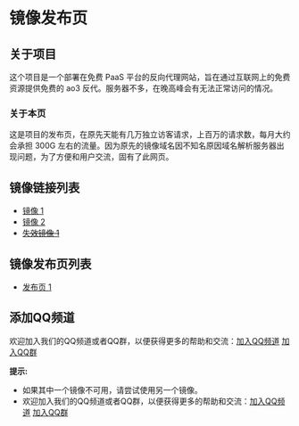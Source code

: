 # 镜像发布页

## 关于项目

这个项目是一个部署在免费 PaaS 平台的反向代理网站，旨在通过互联网上的免费资源提供免费的 ao3 反代。服务器不多，在晚高峰会有无法正常访问的情况。

### 关于本页

这是项目的发布页，在原先天能有几万独立访客请求，上百万的请求数，每月大约会承担 300G 左右的流量。因为原先的镜像域名因不知名原因域名解析服务器出现问题，为了方便和用户交流，固有了此网页。

## 镜像链接列表

* [镜像 1](https://ao3sg.andbru123.us.kg/)
* [镜像 2](https://ao3rc.andbru123.us.kg/)
* ~~[失效镜像 1](https://ao3rc.andbru123.tk/)~~

## 镜像发布页列表

* [发布页 1](https://nav.andbru123.us.kg/)
## 添加QQ频道

欢迎加入我们的QQ频道或者QQ群，以便获得更多的帮助和交流：[加入QQ频道](https://pd.qq.com/s/8ytm1sth5)
[加入QQ群](http://qm.qq.com/cgi-bin/qm/qr?_wv=1027&k=5zFgjgzS-kt-9hN4_A8PFy0_q-1zB7xR&authKey=k4LEy%2FFXOtwaEp5WVcMJq3%2FcVJBnAlSzGaY%2B9mqJqgUnqasovZ2lyjspsUIO8OEn&noverify=0&group_code=984098141)

**提示:**

* 如果其中一个镜像不可用，请尝试使用另一个镜像。
* 欢迎加入我们的QQ频道或者QQ群，以便获得更多的帮助和交流：[加入QQ频道](https://pd.qq.com/s/8ytm1sth5)
[加入QQ群](http://qm.qq.com/cgi-bin/qm/qr?_wv=1027&k=5zFgjgzS-kt-9hN4_A8PFy0_q-1zB7xR&authKey=k4LEy%2FFXOtwaEp5WVcMJq3%2FcVJBnAlSzGaY%2B9mqJqgUnqasovZ2lyjspsUIO8OEn&noverify=0&group_code=984098141)
